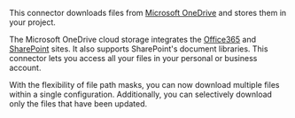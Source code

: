 This connector downloads files from [Microsoft OneDrive](https://www.microsoft.com/en-us/microsoft-365/onedrive/online-cloud-storage) and stores them in your project.

The Microsoft OneDrive cloud storage integrates the [Office365](https://www.office.com/) and [SharePoint](https://www.microsoft.com/en-us/microsoft-365/sharepoint/collaboration) sites. It also supports SharePoint's document libraries. This connector lets you access all your files in your personal or business account.

With the flexibility of file path masks, you can now download multiple files within a single configuration. Additionally, you can selectively download only the files that have been updated.